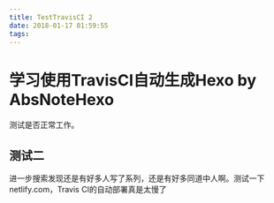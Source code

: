 ```yaml
---
title: TestTravisCI 2
date: 2018-01-17 01:59:55
tags:
---
```

# 学习使用TravisCI自动生成Hexo by AbsNoteHexo
测试是否正常工作。

## 测试二

进一步搜索发现还是有好多人写了系列，还是有好多同道中人啊。测试一下netlify.com，Travis CI的自动部署真是太慢了
